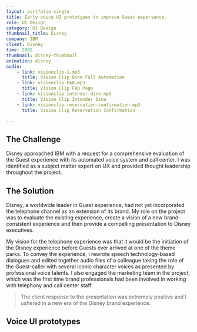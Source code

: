 ```yaml
---
layout: portfolio-single
title: Early voice UI prototypes to improve Guest experience.
role: UI Design
category: UI Design
thumbnail_title: Disney
company: IBM
client: Disney
time: 2005
thumbnail: disney-thumbnail
animation: disney
audio:
    - link: visionclip-1.mp3
      title: Vision Clip Dine Full Automation
    - link: visionclip-FAQ.mp3
      title: Vision Clip FAQ Page
    - link: visionclip-intender-dine.mp3
      title: Vision Clip Intender Dine
    - link: visionclip-reservation-confirmation.mp3
      title: Vision Clip Reservation Confirmation

---
```


## The Challenge

Disney approached IBM with a request for a comprehensive evaluation of the Guest experience with its automated voice system and call center. I was identified as a subject matter expert on UX and provided thought leadership throughout the project.

## The Solution

Disney, a worldwide leader in Guest experience, had not yet incorporated the telephone channel as an extension of its brand. My role on the project was to evaluate the existing experience, create a vision of a new brand-consistent experience and then provide a compelling presentation to Disney executives.

My vision for the telephone experience was that it would be the initiation of the Disney experience before Guests ever arrived at one of the theme parks. To convey the experience, I rewrote speech technology-based dialogues and edited together audio files of a colleague taking the role of the Guest-caller with several iconic character voices as presented by professional voice talents. I also engaged the marketing team in the project, which was the first time brand professionals had been involved in working with telephony and call center staff.

> The client response to the presentation was extremely positive and I ushered in a new era of the Disney brand experience.

## Voice UI prototypes